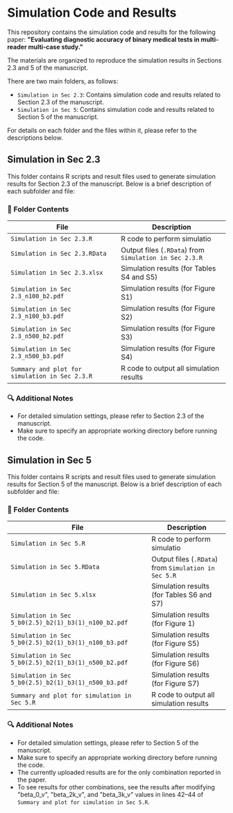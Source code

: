 # Simulation Code and Results

This repository contains the simulation code and results for the following paper:
**"Evaluating diagnostic accuracy of binary medical tests in multi-reader multi-case study."**

The materials are organized to reproduce the simulation results in Sections 2.3 and 5 of the manuscript.

There are two main folders, as follows:
- `Simulation in Sec 2.3`: Contains simulation code and results related to Section 2.3 of the manuscript.
- `Simulation in Sec 5`: Contains simulation code and results related to Section 5 of the manuscript.

For details on each folder and the files within it, please refer to the descriptions below.




## Simulation in Sec 2.3

This folder contains R scripts and result files used to generate simulation results for Section 2.3 of the manuscript. 
Below is a brief description of each subfolder and file:


### 📁 Folder Contents

| File                                           | Description                                                             |
|------------------------------------------------|-------------------------------------------------------------------------|
| `Simulation in Sec 2.3.R`                      | R code to perform simulatio                                             |
| `Simulation in Sec 2.3.RData`                  | Output files (`.RData`) from `Simulation in Sec 2.3.R`                  |
| `Simulation in Sec 2.3.xlsx`                   | Simulation results (for Tables S4 and S5)                               |
| `Simulation in Sec 2.3_n100_b2.pdf`            | Simulation results (for Figure S1)                                      |
| `Simulation in Sec 2.3_n100_b3.pdf`            | Simulation results (for Figure S2)                                      |
| `Simulation in Sec 2.3_n500_b2.pdf`            | Simulation results (for Figure S3)                                      |
| `Simulation in Sec 2.3_n500_b3.pdf`            | Simulation results (for Figure S4)                                      |
| `Summary and plot for simulation in Sec 2.3.R` | R code to output all simulation results                                 |


### 🔍 Additional Notes
- For detailed simulation settings, please refer to Section 2.3 of the manuscript.
- Make sure to specify an appropriate working directory before running the code.





## Simulation in Sec 5

This folder contains R scripts and result files used to generate simulation results for Section 5 of the manuscript. 
Below is a brief description of each subfolder and file:


### 📁 Folder Contents

| File                                                  | Description                                          |
|-------------------------------------------------------|------------------------------------------------------|
| `Simulation in Sec 5.R`                               | R code to perform simulatio                          |
| `Simulation in Sec 5.RData`                           | Output files (`.RData`) from `Simulation in Sec 5.R` |
| `Simulation in Sec 5.xlsx`                            | Simulation results (for Tables S6 and S7)            |
| `Simulation in Sec 5_b0(2.5)_b2(1)_b3(1)_n100_b2.pdf` | Simulation results (for Figure 1)                    |
| `Simulation in Sec 5_b0(2.5)_b2(1)_b3(1)_n100_b3.pdf` | Simulation results (for Figure S5)                   |
| `Simulation in Sec 5_b0(2.5)_b2(1)_b3(1)_n500_b2.pdf` | Simulation results (for Figure S6)                   |
| `Simulation in Sec 5_b0(2.5)_b2(1)_b3(1)_n500_b3.pdf` | Simulation results (for Figure S7)                   |
| `Summary and plot for simulation in Sec 5.R`          | R code to output all simulation results              |


### 🔍 Additional Notes
- For detailed simulation settings, please refer to Section 5 of the manuscript.
- Make sure to specify an appropriate working directory before running the code.
- The currently uploaded results are for the only combination reported in the paper.
- To see results for other combinations, see the results after modifying "beta_0_v", "beta_2k_v", and "beta_3k_v" values ​​in lines 42–44 of `Summary and plot for simulation in Sec 5.R`.


